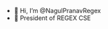 - 👋 Hi, I’m @NagulPranavRegex
- 👀 President of REGEX CSE

<!---
NagulPranavRegex/NagulPranavRegex is a ✨ special ✨ repository because its `README.md` (this file) appears on your GitHub profile.
You can click the Preview link to take a look at your changes.
--->
